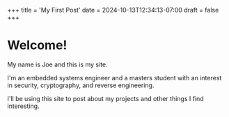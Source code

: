 +++
title = 'My First Post'
date = 2024-10-13T12:34:13-07:00
draft = false
+++
# Welcome!

My name is Joe and this is my site.

I'm an embedded systems engineer and a masters student with an interest in security, cryptography, and reverse engineering.

I'll be using this site to post about my projects and other things I find interesting.